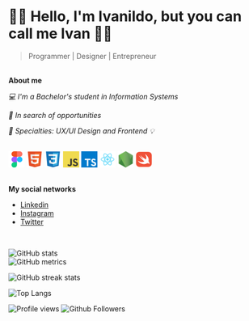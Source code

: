 # 👨‍💻 Hello, I'm Ivanildo, but you can call me Ivan 👨‍💻
> Programmer | Designer | Entrepreneur

<br>**About me**

_💻 I'm a Bachelor's student in Information Systems_

_📱 In search of opportunities_

_📌 Specialties: UX/UI Design and Frontend 💡_

<br><picture>
  <img alt="Figma" src="https://raw.githubusercontent.com/devicons/devicon/master/icons/figma/figma-original.svg" width="32" heigth="32">
</picture>
<picture>
  <img alt="HTML5" src="https://raw.githubusercontent.com/devicons/devicon/master/icons/html5/html5-original.svg" width="32" heigth="32">
</picture>
<picture>
  <img alt="CSS3" src="https://raw.githubusercontent.com/devicons/devicon/master/icons/css3/css3-original.svg" width="32" heigth="32">
</picture>
<picture>
  <img alt="Javascript" src="https://raw.githubusercontent.com/github/explore/80688e429a7d4ef2fca1e82350fe8e3517d3494d/topics/javascript/javascript.png" width="32" heigth="32">
</picture>
<picture>
  <img alt="Typescript" src="https://raw.githubusercontent.com/github/explore/80688e429a7d4ef2fca1e82350fe8e3517d3494d/topics/typescript/typescript.png" width="32" heigth="32">
</picture>
<picture>
  <img alt="React" src="https://raw.githubusercontent.com/github/explore/80688e429a7d4ef2fca1e82350fe8e3517d3494d/topics/react/react.png" width="32" heigth="32">
</picture>
<picture>
  <img alt="NodeJS" src="https://raw.githubusercontent.com/github/explore/80688e429a7d4ef2fca1e82350fe8e3517d3494d/topics/nodejs/nodejs.png" width="32" heigth="32">
</picture>
<picture>
  <img alt="Swift" src="https://raw.githubusercontent.com/devicons/devicon/master/icons/swift/swift-original.svg" width="32" heigth="32">
</picture><br>

<br>**My social networks**
- [Linkedin](https://www.linkedin.com/in/ivanildoborges/)
- [Instagram](https://www.instagram.com/algum.ivan/)
- [Twitter](https://twitter.com/eusoualgumivan)
<br>

![GitHub stats](https://github-readme-stats.vercel.app/api?username=IvanildoBorges&show_icons=true) <br>
![GitHub metrics](https://metrics.lecoq.io/IvanildoBorges) <br>

![GitHub streak stats](https://github-readme-streak-stats.herokuapp.com/?user=IvanildoBorges)  

![Top Langs](https://github-readme-stats.vercel.app/api/top-langs/?username=IvanildoBorges)

![Profile views](https://komarev.com/ghpvc/?username=IvanildoBorges) ![Github Followers](https://img.shields.io/github/followers/IvanildoBorges?label=Followers&logo=GitHub&style=for-the-badge)
